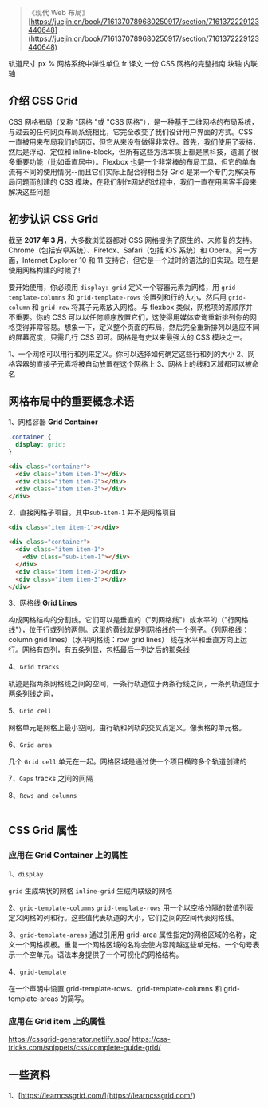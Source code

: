 > 《现代 Web 布局》 [https://juejin.cn/book/7161370789680250917/section/7161372229123440648](https://juejin.cn/book/7161370789680250917/section/7161372229123440648)

轨道尺寸 px % 网格系统中弹性单位 fr
译文 一份 CSS 网格的完整指南
块轴 内联轴

## 介绍 CSS Grid

CSS 网格布局（又称 "网格 "或 "CSS 网格"），是一种基于二维网格的布局系统，与过去的任何网页布局系统相比，它完全改变了我们设计用户界面的方式。CSS 一直被用来布局我们的网页，但它从来没有做得非常好。首先，我们使用了表格，然后是浮动、定位和 inline-block，但所有这些方法本质上都是黑科技，遗漏了很多重要功能（比如垂直居中）。Flexbox 也是一个非常棒的布局工具，但它的单向流有不同的使用情况--而且它们实际上配合得相当好 Grid 是第一个专门为解决布局问题而创建的 CSS 模块，在我们制作网站的过程中，我们一直在用黑客手段来解决这些问题

## 初步认识 CSS Grid

截至 **2017 年 3 月**，大多数浏览器都对 CSS 网格提供了原生的、未修复的支持。Chrome（包括安卓系统）、Firefox、Safari（包括 iOS 系统）和 Opera。另一方面，Internet Explorer 10 和 11 支持它，但它是一个过时的语法的旧实现。现在是使用网格构建的时候了!

要开始使用，你必须用 `display: grid` 定义一个容器元素为网格，用 `grid-template-columns` 和 `grid-template-rows` 设置列和行的大小，然后用 `grid-column` 和 `grid-row` 将其子元素放入网格。与 flexbox 类似，网格项的源顺序并不重要。你的 CSS 可以以任何顺序放置它们，这使得用媒体查询重新排列你的网格变得非常容易。想象一下，定义整个页面的布局，然后完全重新排列以适应不同的屏幕宽度，只需几行 CSS 即可。网格是有史以来最强大的 CSS 模块之一。

1、一个网格可以用行和列来定义。你可以选择如何确定这些行和列的大小
2、网格容器的直接子元素将被自动放置在这个网格上
3、网格上的线和区域都可以被命名

## 网格布局中的重要概念术语

1、网格容器 **Grid Container**

```css
.container {
  display: grid;
}
```

```html
<div class="container">
  <div class="item item-1"></div>
  <div class="item item-2"></div>
  <div class="item item-3"></div>
</div>
```

2、直接网格子项目。其中`sub-item-1` 并不是网格项目

```html
<div class="item item-1"></div>
```

```html
<div class="container">
  <div class="item item-1">
    <div class="sub-item-1"></div>
  </div>
  <div class="item item-2"></div>
  <div class="item item-3"></div>
</div>
```

3、网格线 **Grid Lines**

构成网格结构的分割线。它们可以是垂直的（"列网格线"）或水平的（"行网格线"），位于行或列的两侧。这里的黄线就是列网格线的一个例子。（列网格线：column grid lines）（水平网格线：row grid lines）
线在水平和垂直方向上运行。网格有四列，有五条列显，包括最后一列之后的那条线

4、`Grid tracks`

轨迹是指两条网格线之间的空间，一条行轨道位于两条行线之间，一条列轨道位于两条列线之间，

5、`Grid cell`

网格单元是网格上最小空间。由行轨和列轨的交叉点定义。像表格的单元格。

6、`Grid area`

几个 `Grid cell` 单元在一起。网格区域是通过使一个项目横跨多个轨道创建的

7、`Gaps`
tracks 之间的间隔

8、`Rows and columns`

```css

```

## CSS Grid 属性

### 应用在 Grid Container 上的属性

1、`display`

`grid` 生成块状的网格
`inline-grid` 生成内联级的网格

2、`grid-template-columns` `grid-template-rows`
用一个以空格分隔的数值列表定义网格的列和行。这些值代表轨道的大小，它们之间的空间代表网格线。

3、`grid-template-areas`
通过引用用 grid-area 属性指定的网格区域的名称，定义一个网格模板。重复一个网格区域的名称会使内容跨越这些单元格。一个句号表示一个空单元。语法本身提供了一个可视化的网格结构。

4、`grid-template`

在一个声明中设置 grid-template-rows、grid-template-columns 和 grid-template-areas 的简写。

### 应用在 Grid item 上的属性

https://cssgrid-generator.netlify.app/
https://css-tricks.com/snippets/css/complete-guide-grid/

## 一些资料

1、[https://learncssgrid.com/](https://learncssgrid.com/)
